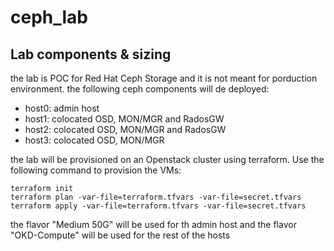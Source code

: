 # ceph_lab
## Lab components & sizing
the lab is POC for Red Hat Ceph Storage and it is not meant for porduction environment.
the following ceph components will de deployed:
- host0: admin host
- host1: colocated OSD, MON/MGR and RadosGW
- host2: colocated OSD, MON/MGR and RadosGW
- host3: colocated OSD, MON/MGR

the lab will be provisioned on an Openstack cluster using terraform.
Use the following command to provision the VMs:
```
terraform init
terraform plan -var-file=terraform.tfvars -var-file=secret.tfvars
terraform apply -var-file=terraform.tfvars -var-file=secret.tfvars
```
the flavor "Medium 50G" will be used for th admin host and the flavor "OKD-Compute" will be used for the rest of the hosts

